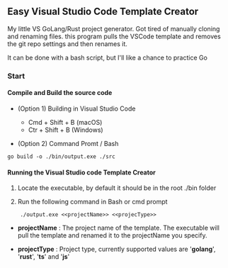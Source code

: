 ## Easy Visual Studio Code Template Creator

My little VS GoLang/Rust project generator. Got tired of manually cloning and renaming files.
this program pulls the VSCode template and removes the git repo settings and then renames it.

It can be done with a bash script, but I'll like a chance to practice Go

### Start

#### Compile and Build the source code 

* (Option 1) Building in Visual Studio Code

   * Cmd + Shift + B (macOS)
   * Ctr + Shift + B (Windows)

* (Option 2) Command Promt / Bash

```
go build -o ./bin/output.exe ./src
```

#### Running the Visual Studio code Template Creator

1. Locate the executable, by default it should be in the root ./bin folder

2. Run the following command in Bash or cmd prompt

```
    ./output.exe <<projectName>> <<projecType>>
```

* **projectName** : The project name of the template. The executable will pull the template and renamed it to the projectName you specify. 

* **projectType** : Project type, currently supported values are '**golang**', '**rust**', '**ts**' and '**js**'

